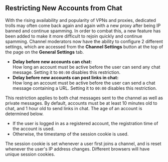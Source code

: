 ## Restricting New Accounts from Chat
With the rising availability and popularity of VPNs and proxies, dedicated
trolls may often come back again and again with a new proxy after being IP
banned and continue spamming.  In order to combat this, a new feature has been
added to make it more difficult to rejoin quickly and continue spamming. Channel
moderators now have the ability to configure 2 different settings, which are accessed from the 
**Channel Settings** button at the top of the page on the **General Settings** tab.
* **Delay before new accounts can chat:**  
How long an account must be active before the user can send any chat message. Setting it to `00:00` disables this restriction.
* **Delay before new accounts can post links in chat:**  
How long an account must be active before the user can send a chat message containing a URL. Setting it to `00:00` disables this restriction.  
    
This restriction applies to both chat messages sent to the channel as well as private
messages. By default, accounts must be at least 10 minutes old to chat, and 1 hour old to send links
in chat. The age of an account is determined below.  
* If the user is logged in as a registered account, the registration time of 
     the account is used.  
* Otherwise, the timestamp of the session cookie is used.
     
The session cookie is set whenever a user first joins a channel, and is reset
whenever the user's IP address changes.  Different browsers will have unique
session cookies.
